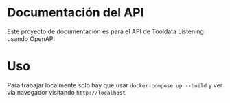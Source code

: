 # Documentación del API
Este proyecto de documentación es para el API de Tooldata Listening usando OpenAPI

# Uso
Para trabajar localmente solo hay que usar `docker-compose up --build` y ver vía navegador visitando `http://localhost`
